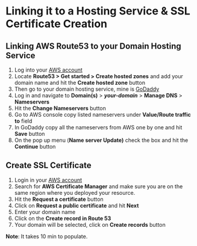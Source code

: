 # Linking it to a Hosting Service & SSL Certificate Creation

## Linking AWS Route53 to your Domain Hosting Service

1. Log into your [AWS account](https://signin.aws.amazon.com/)
2. Locate **Route53 > Get started > Create hosted zones** and add your domain name and hit the **Create hosted zone** button
3. Then go to your domain hosting service, mine is [GoDaddy](https://www.godaddy.com/)
4. Log in and navigate to **Domain(s)** > ***your-domain*** > **Manage DNS** > **Nameservers**
5. Hit the **Change Nameservers** button
6. Go to AWS console copy listed nameservers under **Value/Route traffic to** field
7. In GoDaddy copy all the nameservers from AWS one by one and hit **Save** button
8. On the pop up menu (**Name server Update)** check the box and hit the **Continue** button

## Create SSL Certificate
1. Login in your [AWS account](https://signin.aws.amazon.com/)
2. Search for **AWS Certificate Manager** and make sure you are on the same region where you deployed your resource.
3. Hit the **Request a certificate** button
4. Click on **Request a public certificate** and hit **Next**
5. Enter your domain name
6. Click on the **Create record in Route 53**
7. Your domain will be selected, click on **Create records** button

**Note**: It takes 10 min to populate.
